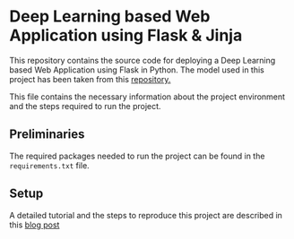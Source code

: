# Deep Learning based Web Application using Flask & Jinja

This repository contains the source code for deploying a Deep Learning based Web Application using Flask in Python. The model used in this project has been taken from this [repository.](https://github.com/hmahmood24/Chest_X_Ray_Pneumonia_Detection)

This file contains the necessary information about the project environment and the steps required to run the project.

## Preliminaries 

The required packages needed to run the project can be found in the `requirements.txt` file.

## Setup

A detailed tutorial and the steps to reproduce this project are described in this [blog post](https://writersbyte.com/datascience/deep-learning-on-the-web-using-flask/)
